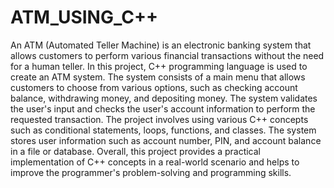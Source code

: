 # ATM_USING_C++
An ATM (Automated Teller Machine) is an electronic banking system that allows customers to perform various financial transactions without the need for a human teller. In this project, C++ programming language is used to create an ATM system.
The system consists of a main menu that allows customers to choose from various options, such as checking account balance, withdrawing money, and depositing money. The system validates the user's input and checks the user's account information to perform the requested transaction.
The project involves using various C++ concepts such as conditional statements, loops, functions, and classes. The system stores user information such as account number, PIN, and account balance in a file or database.
Overall, this project provides a practical implementation of C++ concepts in a real-world scenario and helps to improve the programmer's problem-solving and programming skills.
